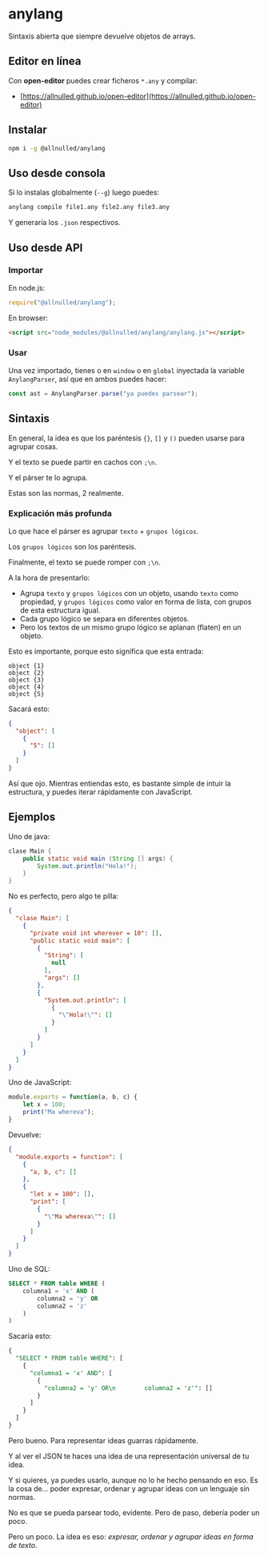 # anylang

Sintaxis abierta que siempre devuelve objetos de arrays.

## Editor en línea

Con **open-editor** puedes crear ficheros `*.any` y compilar:

- [https://allnulled.github.io/open-editor](https://allnulled.github.io/open-editor)

## Instalar

```sh
npm i -g @allnulled/anylang
```

## Uso desde consola

Si lo instalas globalmente (`--g`) luego puedes:

```sh
anylang compile file1.any file2.any file3.any
```

Y generaría los `.json` respectivos.

## Uso desde API

### Importar

En node.js:

```js
require("@allnulled/anylang");
```

En browser:

```html
<script src="node_modules/@allnulled/anylang/anylang.js"></script>
```

### Usar

Una vez importado, tienes o en `window` o en `global` inyectada la variable `AnylangParser`, así que en ambos puedes hacer:

```js
const ast = AnylangParser.parse("ya puedes parsear");
```

## Sintaxis

En general, la idea es que los paréntesis `{}`, `[]` y `()` pueden usarse para agrupar cosas.

Y el texto se puede partir en cachos con `;\n`.

Y el párser te lo agrupa.

Estas son las normas, 2 realmente.

### Explicación más profunda

Lo que hace el párser es agrupar `texto` + `grupos lógicos`. 

Los `grupos lógicos` son los paréntesis.

Finalmente, el texto se puede romper con `;\n`.

A la hora de presentarlo:

  - Agrupa `texto` y `grupos lógicos` con un objeto, usando `texto` como propiedad, y `grupos lógicos` como valor en forma de lista, con grupos de esta estructura igual.
  - Cada grupo lógico se separa en diferentes objetos.
  - Pero los textos de un mismo grupo lógico se aplanan (flaten) en un objeto.


Esto es importante, porque esto significa que esta entrada:

```any
object {1}
object {2}
object {3}
object {4}
object {5}
```

Sacará esto:

```json
{
  "object": [
    {
      "5": []
    }
  ]
}
```

Así que ojo. Mientras entiendas esto, es bastante simple de intuir la estructura, y puedes iterar rápidamente con JavaScript.

## Ejemplos

Uno de java:

```java
clase Main {
    public static void main (String [] args) {
        System.out.println("Hola!");
    }
}
```

No es perfecto, pero algo te pilla:

```json
{
  "clase Main": [
    {
      "private void int wherever = 10": [],
      "public static void main": [
        {
          "String": [
            null
          ],
          "args": []
        },
        {
          "System.out.println": [
            {
              "\"Hola!\"": []
            }
          ]
        }
      ]
    }
  ]
}
```

Uno de JavaScript:

```js
module.exports = function(a, b, c) {
    let x = 100;
    print("Ma whereva");
}
```

Devuelve: 

```json
{
  "module.exports = function": [
    {
      "a, b, c": []
    },
    {
      "let x = 100": [],
      "print": [
        {
          "\"Ma whereva\"": []
        }
      ]
    }
  ]
}
```

Uno de SQL:

```sql
SELECT * FROM table WHERE (
    columna1 = 'x' AND (
        columna2 = 'y' OR
        columna2 = 'z'
    )
)
```

Sacaría esto:

```sql
{
  "SELECT * FROM table WHERE": [
    {
      "columna1 = 'x' AND": [
        {
          "columna2 = 'y' OR\n        columna2 = 'z'": []
        }
      ]
    }
  ]
}
```

Pero bueno. Para representar ideas guarras rápidamente.

Y al ver el JSON te haces una idea de una representación universal de tu idea.

Y si quieres, ya puedes usarlo, aunque no lo he hecho pensando en eso. Es la cosa de... poder expresar, ordenar y agrupar ideas con un lenguaje sin normas.

No es que se pueda parsear todo, evidente. Pero de paso, debería poder un poco.

Pero un poco. La idea es eso: *expresar, ordenar y agrupar ideas en forma de texto*.